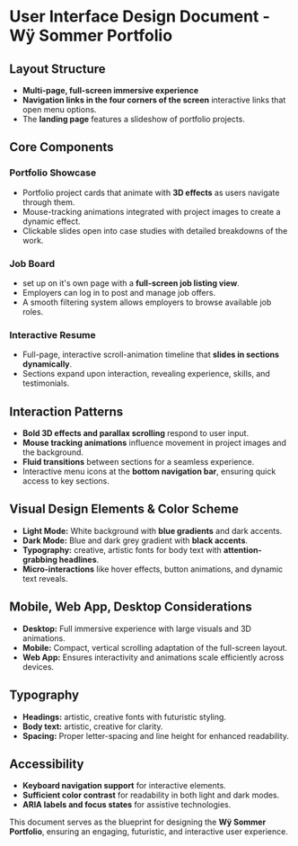 # User Interface Design Document - Wÿ Sommer Portfolio

## Layout Structure
- **Multi-page, full-screen immersive experience**
- **Navigation links in the four corners of the screen** interactive links that open menu options.
- The **landing page** features a slideshow of portfolio projects.

## Core Components
### **Portfolio Showcase**
- Portfolio project cards that animate with **3D effects** as users navigate through them.
- Mouse-tracking animations integrated with project images to create a dynamic effect.
- Clickable slides open into case studies with detailed breakdowns of the work.

### **Job Board**
- set up on it's own page with a **full-screen job listing view**.
- Employers can log in to post and manage job offers.
- A smooth filtering system allows employers to browse available job roles.

### **Interactive Resume**
- Full-page, interactive scroll-animation timeline that **slides in sections dynamically**.
- Sections expand upon interaction, revealing experience, skills, and testimonials.

## Interaction Patterns
- **Bold 3D effects and parallax scrolling** respond to user input.
- **Mouse tracking animations** influence movement in project images and the background.
- **Fluid transitions** between sections for a seamless experience.
- Interactive menu icons at the **bottom navigation bar**, ensuring quick access to key sections.

## Visual Design Elements & Color Scheme
- **Light Mode:** White background with **blue gradients** and dark accents.
- **Dark Mode:** Blue and dark grey gradient with **black accents**.
- **Typography:** creative, artistic fonts for body text with **attention-grabbing headlines**.
- **Micro-interactions** like hover effects, button animations, and dynamic text reveals.

## Mobile, Web App, Desktop Considerations
- **Desktop:** Full immersive experience with large visuals and 3D animations.
- **Mobile:** Compact, vertical scrolling adaptation of the full-screen layout.
- **Web App:** Ensures interactivity and animations scale efficiently across devices.

## Typography
- **Headings:** artistic, creative fonts with futuristic styling.
- **Body text:** artistic, creative for clarity.
- **Spacing:** Proper letter-spacing and line height for enhanced readability.

## Accessibility
- **Keyboard navigation support** for interactive elements.
- **Sufficient color contrast** for readability in both light and dark modes.
- **ARIA labels and focus states** for assistive technologies.

This document serves as the blueprint for designing the **Wÿ Sommer Portfolio**, ensuring an engaging, futuristic, and interactive user experience.